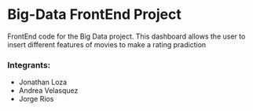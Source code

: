 # Big-Data FrontEnd Project

FrontEnd code for the Big Data project. This dashboard allows the user to insert different features of movies to make a rating pradiction

### Integrants:

- Jonathan Loza
- Andrea Velasquez
- Jorge Rios
